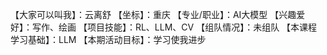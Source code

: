【大家可以叫我】：云离舒
【坐标】：重庆
【专业/职业】：AI大模型
【兴趣爱好】：写作、绘画
【项目技能】：RL、LLM、CV
【组队情况】：未组队
【本课程学习基础】：LLM
【本期活动目标】：学习使我进步